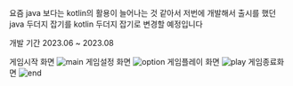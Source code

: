 요즘 java 보다는 kotlin의 활용이 늘어나는 것 같아서 저번에 개발해서 출시를 했던 java 두더지 잡기를 kotlin 두더지 잡기로 변경할 예정입니다 

개발 기간 2023.06 ~ 2023.08

게임시작 화면
![main](https://github.com/pins-ball/project/assets/122430370/14ff182f-5a25-499a-ae31-1c01fc8e0e38)
게임설정 화면
![option](https://github.com/pins-ball/project/assets/122430370/da01bb13-a679-470b-9fba-f023c2e036f7)
게임플레이 화면
![play](https://github.com/pins-ball/project/assets/122430370/12919e0c-2405-4918-a182-c24a3a6889ff)
게임종료화면
![end](https://github.com/pins-ball/project/assets/122430370/38ccb7e5-e884-4384-b542-c8aef5d1a075)
